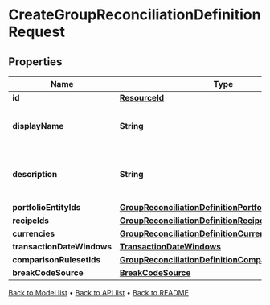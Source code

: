 

# CreateGroupReconciliationDefinitionRequest


## Properties

| Name | Type | Description | Notes |
|------------ | ------------- | ------------- | -------------|
|**id** | [**ResourceId**](ResourceId.md) |  |  [optional] |
|**displayName** | **String** | The name of the Group Reconciliation Definition |  |
|**description** | **String** | The description of the Group Reconciliation Definition |  |
|**portfolioEntityIds** | [**GroupReconciliationDefinitionPortfolioEntityIds**](GroupReconciliationDefinitionPortfolioEntityIds.md) |  |  |
|**recipeIds** | [**GroupReconciliationDefinitionRecipeIds**](GroupReconciliationDefinitionRecipeIds.md) |  |  [optional] |
|**currencies** | [**GroupReconciliationDefinitionCurrencies**](GroupReconciliationDefinitionCurrencies.md) |  |  [optional] |
|**transactionDateWindows** | [**TransactionDateWindows**](TransactionDateWindows.md) |  |  [optional] |
|**comparisonRulesetIds** | [**GroupReconciliationDefinitionComparisonRulesetIds**](GroupReconciliationDefinitionComparisonRulesetIds.md) |  |  [optional] |
|**breakCodeSource** | [**BreakCodeSource**](BreakCodeSource.md) |  |  |



[Back to Model list](../README.md#documentation-for-models) &#8226; [Back to API list](../README.md#documentation-for-api-endpoints) &#8226; [Back to README](../README.md)


